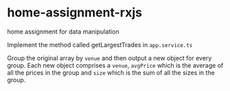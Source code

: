 # home-assignment-rxjs
home assignment for data manipulation

Implement the method called getLargestTrades in `app.service.ts`

Group the original array by `venue` and then output a new object
for every group. Each new object comprises a `venue`, `avgPrice` which is the
average of all the prices in the group and `size` which is the 
sum of all the sizes in the group. 
